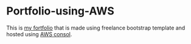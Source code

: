 # Portfolio-using-AWS

This is [my fortfolio](http://www.bekhzod.com.s3-website-us-east-1.amazonaws.com/)
 that is made using freelance bootstrap template and hosted using [AWS consol](https://www.awseducate.com/signin/SiteLogin?ec=302&startURL=%2Fstudent%2Fs%2F).
